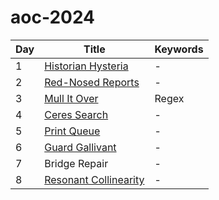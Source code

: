 # aoc-2024

| Day | Title                          | Keywords |
| --- | ------------------------------ | -------- |
| 1   | [Historian Hysteria](01.py)    | -        |
| 2   | [Red-Nosed Reports](02.py)     | -        |
| 3   | [Mull It Over](03.py)          | Regex    |
| 4   | [Ceres Search](04.py)          | -        |
| 5   | [Print Queue](05.py)           | -        |
| 6   | [Guard Gallivant](06.py)       | -        |
| 7   | Bridge Repair                  | -        |
| 8   | [Resonant Collinearity](08.py) | -        |
